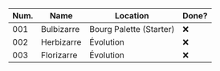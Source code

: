 | Num. | Name       | Location                | Done? |
| ---- | ---------- | ----------------------- | ----- |
| 001  | Bulbizarre | Bourg Palette (Starter) | ❌    |
| 002  | Herbizarre | Évolution               | ❌    |
| 003  | Florizarre | Évolution               | ❌    |

